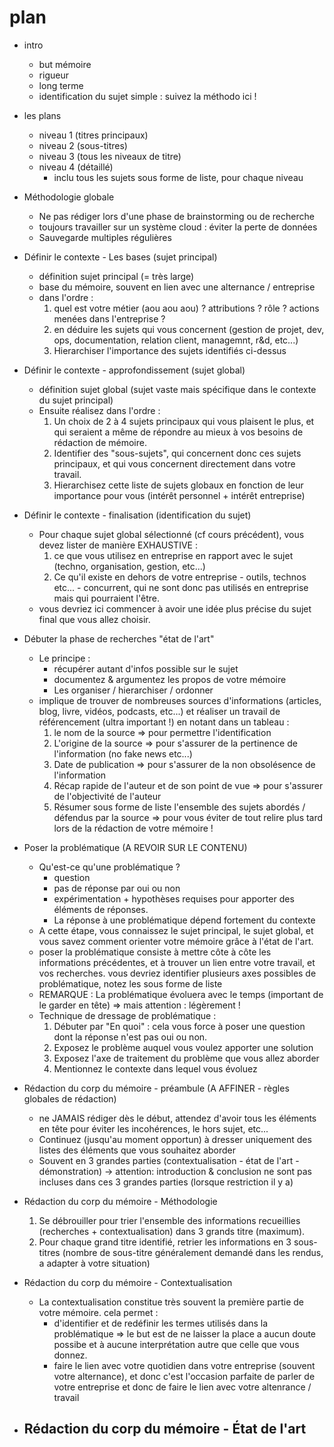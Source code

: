 # plan

- intro
  - but mémoire
  - rigueur
  - long terme
  - identification du sujet simple : suivez la méthodo ici !

- les plans
  - niveau 1 (titres principaux)
  - niveau 2 (sous-titres)
  - niveau 3 (tous les niveaux de titre)
  - niveau 4 (détaillé)
    - inclu tous les sujets sous forme de liste, pour chaque niveau

- Méthodologie globale
  - Ne pas rédiger lors d'une phase de brainstorming ou de recherche
  - toujours travailler sur un système cloud : éviter la perte de données
  - Sauvegarde multiples régulières

- Définir le contexte - Les bases (sujet principal)
  - définition sujet principal (= très large)
  - base du mémoire, souvent en lien avec une alternance / entreprise
  - dans l'ordre : 
    1. quel est votre métier (aou aou aou) ? attributions ? rôle ? actions menées dans l'entreprise ?
    2. en déduire les sujets qui vous concernent (gestion de projet, dev, ops, documentation, relation client, managemnt, r&d, etc...)
    3. Hierarchiser l'importance des sujets identifiés ci-dessus

- Définir le contexte - approfondissement (sujet global)
  - définition sujet global (sujet vaste mais spécifique dans le contexte du sujet principal)
  - Ensuite réalisez dans l'ordre : 
    1. Un choix de 2 à 4 sujets principaux qui vous plaisent le plus, et qui seraient a même de répondre au mieux à vos besoins de rédaction de mémoire.
    2. Identifier des "sous-sujets", qui concernent donc ces sujets principaux, et qui vous concernent directement dans votre travail.
    3. Hierarchisez cette liste de sujets globaux en fonction de leur importance pour vous (intérêt personnel + intérêt entreprise)

- Définir le contexte - finalisation (identification du sujet)
    - Pour chaque sujet global sélectionné (cf cours précédent), vous devez lister de manière EXHAUSTIVE : 
       1. ce que vous utilisez en entreprise en rapport avec le sujet (techno, organisation, gestion, etc...)
       2. Ce qu'il existe en dehors de votre entreprise - outils, technos etc... - concurrent, qui ne sont donc pas utilisés en entreprise mais qui pourraient l'être.
  - vous devriez ici commencer à avoir une idée plus précise du sujet final que vous allez choisir.

- Débuter la phase de recherches "état de l'art"
  - Le principe :
    - récupérer autant d'infos possible sur le sujet
    - documentez & argumentez les propos de votre mémoire
    - Les organiser / hierarchiser / ordonner
  - implique de trouver de nombreuses sources d'informations (articles, blog, livre, vidéos, podcasts, etc...) et réaliser un travail de référencement (ultra important !) en notant dans un tableau : 
    1. le nom de la source => pour permettre l'identification
    2. L'origine de la source => pour s'assurer de la pertinence de l'information (no fake news etc...)
    3. Date de publication => pour s'assurer de la non obsolésence de l'information
    4. Récap rapide de l'auteur et de son point de vue => pour s'assurer de l'objectivité de l'auteur
    5. Résumer sous forme de liste l'ensemble des sujets abordés / défendus par la source => pour vous éviter de tout relire plus tard lors de la rédaction de votre mémoire !

- Poser la problématique (A REVOIR SUR LE CONTENU)
  - Qu'est-ce qu'une problématique ?
    - question
    - pas de réponse par oui ou non
    - expérimentation + hypothèses requises pour apporter des éléments de réponses.
    - La réponse à une problématique dépend fortement du contexte
  - A cette étape, vous connaissez le sujet principal, le sujet global, et vous savez comment orienter votre mémoire grâce à l'état de l'art.
  - poser la problématique consiste à mettre côte à côte les informations précédentes, et à trouver un lien entre votre travail, et vos recherches. vous devriez identifier plusieurs axes possibles de problématique, notez les sous forme de liste
  - REMARQUE : La problématique évoluera avec le temps (important de le garder en tête) => mais attention : légèrement ! 
  - Technique de dressage de problématique : 
    1. Débuter par "En quoi" : cela vous force à poser une question dont la réponse n'est pas oui ou non.
    2. Exposez le problème auquel vous voulez apporter une solution
    3. Exposez l'axe de traitement du problème que vous allez aborder
    4. Mentionnez le contexte dans lequel vous évoluez

- Rédaction du corp du mémoire - préambule (A AFFINER - règles globales de rédaction)
  - ne JAMAIS rédiger dès le début, attendez d'avoir tous les éléments en tête pour éviter les incohérences, le hors sujet, etc...
  - Continuez (jusqu'au moment opportun) à dresser uniquement des listes des éléments que vous souhaitez aborder
  - Souvent en 3 grandes parties (contextualisation - état de l'art - démonstration) -> attention: introduction & conclusion ne sont pas incluses dans ces 3 grandes parties (lorsque restriction il y a)
- Rédaction du corp du mémoire - Méthodologie
  1. Se débrouiller pour trier l'ensemble des informations recueillies (recherches + contextualisation) dans 3 grands titre (maximum).
  2. Pour chaque grand titre identifié, retrier les informations en 3 sous-titres (nombre de sous-titre généralement demandé dans les rendus, a adapter à votre situation)

- Rédaction du corp du mémoire - Contextualisation
  - La contextualisation constitue très souvent la première partie de votre mémoire. cela permet : 
    - d'identifier et de redéfinir les termes utilisés dans la problématique => le but est de ne laisser la place a aucun doute possibe et à aucune interprétation autre que celle que vous donnez.
    - faire le lien avec votre quotidien dans votre entreprise (souvent votre alternance), et donc c'est l'occasion parfaite de parler de votre entreprise et donc de faire le lien avec votre altenrance / travail
- Rédaction du corp du mémoire - État de l'art
  - 